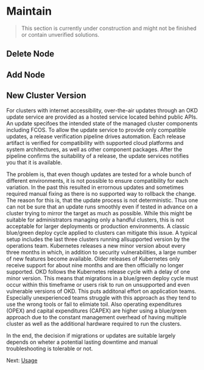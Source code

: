 # Maintain

> This section is currently under construction and might not be finished or
> contain unverified solutions.

## Delete Node

## Add Node

## New Cluster Version

For clusters with internet accessibility, over-the-air updates through an OKD
update service are provided as a hosted service located behind public APIs. An
update specifoes the intended state of the managed cluster components including
FCOS. To allow the update service to provide only compatible updates, a release
verification pipeline drives automation. Each release artifact is verified for
compatibility with supported cloud platforms and system architectures, as well
as other component packages. After the pipeline confirms the suitability of a
release, the update services notifies you that it is available.

The problem is, that even though updates are tested for a whole bunch of
different environments, it is not possible to ensure compatibility for each
variation. In the past this resulted in errornous updates and sometimes required
manual fixing as there is no supported way to rollback the change. The reason
for this is, that the update process is not deterministic. Thus one can not be
sure that an update runs smoothly even if tested in advance on a cluster trying
to mirror the target as much as possible. While this might be suitable for
administrators managing only a handful clusters, this is not acceptable for
larger deployments or production environments. A classic blue/green deploy cycle
applied to clusters can mitigate this issue. A typical setup includes the last
three clusters running allsupported version by the operations team. Kubernetes
releases a new minor version about every three months in which, in addition to
security vulnerabilities, a large number of new features become available. Older
releases of Kubernetes only receive support for about nine months and are then
officially no longer supported. OKD follows the Kubernetes release cycle with a
delay of one minor version. This means that migrations in a blue/green deploy
cycle must occur within this timeframe or users risk to run on unsupported and
even vulnerable versions of OKD. This puts additonal effort on application
teams. Especially unexperienced teams struggle with this approach as they tend
to use the wrong tools or fail to elimiate toil. Also operating expenditures
(OPEX) and capital expenditures (CAPEX) are higher using a blue/green approach
due to the constant management overhead of having multiple cluster as well as
the additional hardware required to run the clusters.

In the end, the decision if migrations or updates are suitable largely depends
on wheter a potential lasting downtime and manual troubleshooting is tolerable
or not.

Next: [Usage](22-usage.md)
